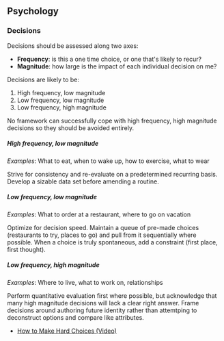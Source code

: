 ## Psychology

### Decisions

Decisions should be assessed along two axes:

* **Frequency**: is this a one time choice, or one that's likely to recur?
* **Magnitude**: how large is the impact of each individual decision on me?

Decisions are likely to be:

1. High frequency, low magnitude
2. Low frequency, low magnitude
3. Low frequency, high magnitude

No framework can successfully cope with high frequency, high magnitude decisions so they should be avoided entirely.

##### High frequency, low magnitude

*Examples*: What to eat, when to wake up, how to exercise, what to wear

Strive for consistency and re-evaluate on a predetermined recurring basis. Develop a sizable data set before amending a routine. 

##### Low frequency, low magnitude

*Examples*: What to order at a restaurant, where to go on vacation

Optimize for decision speed. Maintain a queue of pre-made choices (restaurants to try, places to go) and pull from it sequentially where possible. When a choice is truly spontaneous, add a constraint (first place, first thought).

##### Low frequency, high magnitude

*Examples*: Where to live, what to work on, relationships

Perform quantitative evaluation first where possible, but acknowledge that many high magnitude decisions will lack a clear right answer. Frame decisions around authoring future identity rather than attemtping to deconstruct options and compare like attributes. 

* [How to Make Hard Choices (Video)](http://www.ted.com/talks/ruth_chang_how_to_make_hard_choices)
